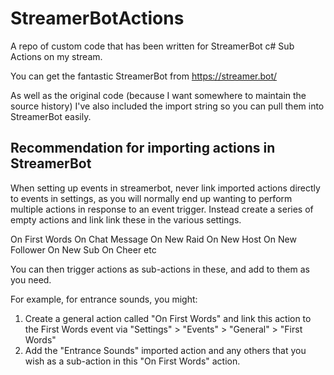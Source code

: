 # StreamerBotActions
A repo of custom code that has been written for StreamerBot c# Sub Actions on my stream.

You can get the fantastic StreamerBot from https://streamer.bot/

As well as the original code (because I want somewhere to maintain the source history) I've also included the import string so you can pull them into StreamerBot easily.

## Recommendation for importing actions in StreamerBot
When setting up events in streamerbot, never link imported actions directly to events in settings, as you will normally end up wanting to perform multiple actions in response to an event trigger. Instead create a series of empty actions and link link these in the various settings.

On First Words
On Chat Message
On New Raid
On New Host
On New Follower
On New Sub
On Cheer
etc

You can then trigger actions as sub-actions in these, and add to them as you need.

For example, for entrance sounds, you might:

1. Create a general action called "On First Words" and link this action to the First Words event via "Settings" > "Events" > "General" > "First Words"
2. Add the "Entrance Sounds" imported action and any others that you wish as a sub-action in this "On First Words" action.


